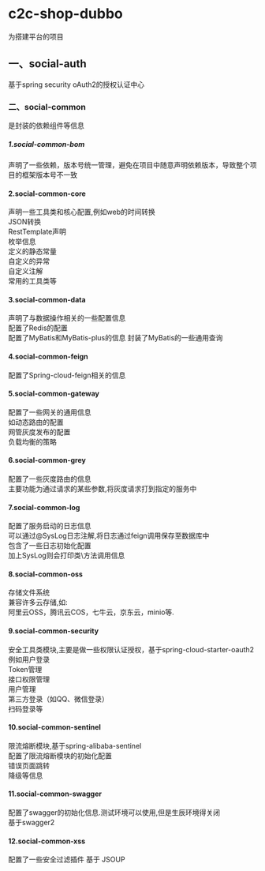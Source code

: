 # c2c-shop-dubbo
为搭建平台的项目
## 一、social-auth
基于spring security oAuth2的授权认证中心
### 二、social-common
   是封装的依赖组件等信息
##### 1.social-common-bom
   声明了一些依赖，版本号统一管理，避免在项目中随意声明依赖版本，导致整个项目的框架版本号不一致
#### 2.social-common-core
   声明一些工具类和核心配置,例如web的时间转换   
   JSON转换  
   RestTemplate声明  
   枚举信息  
   定义的静态常量  
   自定义的异常     
   自定义注解   
   常用的工具类等
#### 3.social-common-data
   声明了与数据操作相关的一些配置信息  
   配置了Redis的配置  
   配置了MyBatis和MyBatis-plus的信息
   封装了MyBatis的一些通用查询
#### 4.social-common-feign
   配置了Spring-cloud-feign相关的信息
#### 5.social-common-gateway
   配置了一些网关的通用信息  
    如动态路由的配置  
    网管灰度发布的配置  
    负载均衡的策略  
#### 6.social-common-grey
   配置了一些灰度路由的信息  
   主要功能为通过请求的某些参数,将灰度请求打到指定的服务中
#### 7.social-common-log
   配置了服务启动的日志信息  
   可以通过@SysLog日志注解,将日志通过feign调用保存至数据库中  
   包含了一些日志初始化配置  
   加上SysLog则会打印类\方法调用信息
#### 8.social-common-oss
   存储文件系统  
   兼容许多云存储,如:  
   阿里云OSS，腾讯云COS，七牛云，京东云，minio等.
#### 9.social-common-security
   安全工具类模块,主要是做一些权限认证授权，基于spring-cloud-starter-oauth2
   例如用户登录  
   Token管理  
   接口权限管理  
   用户管理  
   第三方登录（如QQ、微信登录）  
   扫码登录等
#### 10.social-common-sentinel
   限流熔断模块,基于spring-alibaba-sentinel  
   配置了限流熔断模块的初始化配置  
   错误页面跳转  
   降级等信息
#### 11.social-common-swagger
   配置了swagger的初始化信息.测试环境可以使用,但是生辰环境得关闭  
   基于swagger2
#### 12.social-common-xss
   配置了一些安全过滤插件 基于 JSOUP         
   
   
      